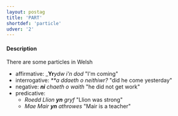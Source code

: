```yaml
---
layout: postag
title: 'PART'
shortdef: 'particle'
udver: '2'
---
```


#### Description

There are some particles in Welsh

* affirmative:  _**Yr**_ydw i'n dod_ "I'm coming"
* interrogative:  _**a ddaeth o neithiwr?_ "did he come yesterday"
* negative: _**ni** chaeth o waith_ "he did not get work"
* predicative:
  * _Roedd Llion **yn** gryf_ "Llion was strong"
  * _Mae Mair **yn** athrowes_ "Mair is a teacher"

<!-- Interlanguage links updated Út 9. května 2023, 20:03:26 CEST -->

